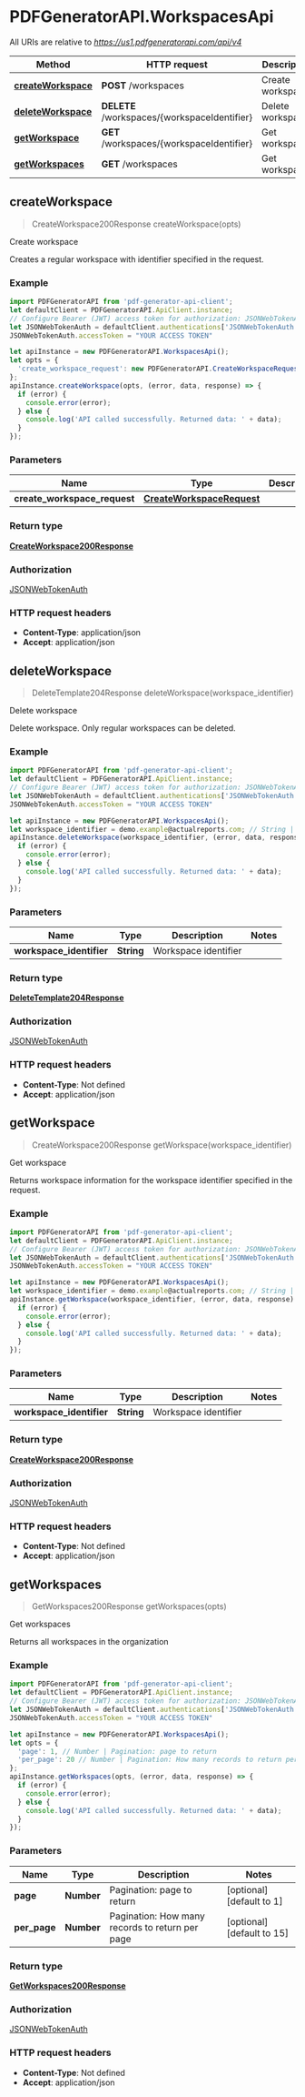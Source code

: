 # PDFGeneratorAPI.WorkspacesApi

All URIs are relative to *https://us1.pdfgeneratorapi.com/api/v4*

Method | HTTP request | Description
------------- | ------------- | -------------
[**createWorkspace**](WorkspacesApi.md#createWorkspace) | **POST** /workspaces | Create workspace
[**deleteWorkspace**](WorkspacesApi.md#deleteWorkspace) | **DELETE** /workspaces/{workspaceIdentifier} | Delete workspace
[**getWorkspace**](WorkspacesApi.md#getWorkspace) | **GET** /workspaces/{workspaceIdentifier} | Get workspace
[**getWorkspaces**](WorkspacesApi.md#getWorkspaces) | **GET** /workspaces | Get workspaces



## createWorkspace

> CreateWorkspace200Response createWorkspace(opts)

Create workspace

Creates a regular workspace with identifier specified in the request.

### Example

```javascript
import PDFGeneratorAPI from 'pdf-generator-api-client';
let defaultClient = PDFGeneratorAPI.ApiClient.instance;
// Configure Bearer (JWT) access token for authorization: JSONWebTokenAuth
let JSONWebTokenAuth = defaultClient.authentications['JSONWebTokenAuth'];
JSONWebTokenAuth.accessToken = "YOUR ACCESS TOKEN"

let apiInstance = new PDFGeneratorAPI.WorkspacesApi();
let opts = {
  'create_workspace_request': new PDFGeneratorAPI.CreateWorkspaceRequest() // CreateWorkspaceRequest | 
};
apiInstance.createWorkspace(opts, (error, data, response) => {
  if (error) {
    console.error(error);
  } else {
    console.log('API called successfully. Returned data: ' + data);
  }
});
```

### Parameters


Name | Type | Description  | Notes
------------- | ------------- | ------------- | -------------
 **create_workspace_request** | [**CreateWorkspaceRequest**](CreateWorkspaceRequest.md)|  | [optional] 

### Return type

[**CreateWorkspace200Response**](CreateWorkspace200Response.md)

### Authorization

[JSONWebTokenAuth](../README.md#JSONWebTokenAuth)

### HTTP request headers

- **Content-Type**: application/json
- **Accept**: application/json


## deleteWorkspace

> DeleteTemplate204Response deleteWorkspace(workspace_identifier)

Delete workspace

Delete workspace. Only regular workspaces can be deleted.

### Example

```javascript
import PDFGeneratorAPI from 'pdf-generator-api-client';
let defaultClient = PDFGeneratorAPI.ApiClient.instance;
// Configure Bearer (JWT) access token for authorization: JSONWebTokenAuth
let JSONWebTokenAuth = defaultClient.authentications['JSONWebTokenAuth'];
JSONWebTokenAuth.accessToken = "YOUR ACCESS TOKEN"

let apiInstance = new PDFGeneratorAPI.WorkspacesApi();
let workspace_identifier = demo.example@actualreports.com; // String | Workspace identifier
apiInstance.deleteWorkspace(workspace_identifier, (error, data, response) => {
  if (error) {
    console.error(error);
  } else {
    console.log('API called successfully. Returned data: ' + data);
  }
});
```

### Parameters


Name | Type | Description  | Notes
------------- | ------------- | ------------- | -------------
 **workspace_identifier** | **String**| Workspace identifier | 

### Return type

[**DeleteTemplate204Response**](DeleteTemplate204Response.md)

### Authorization

[JSONWebTokenAuth](../README.md#JSONWebTokenAuth)

### HTTP request headers

- **Content-Type**: Not defined
- **Accept**: application/json


## getWorkspace

> CreateWorkspace200Response getWorkspace(workspace_identifier)

Get workspace

Returns workspace information for the workspace identifier specified in the request.

### Example

```javascript
import PDFGeneratorAPI from 'pdf-generator-api-client';
let defaultClient = PDFGeneratorAPI.ApiClient.instance;
// Configure Bearer (JWT) access token for authorization: JSONWebTokenAuth
let JSONWebTokenAuth = defaultClient.authentications['JSONWebTokenAuth'];
JSONWebTokenAuth.accessToken = "YOUR ACCESS TOKEN"

let apiInstance = new PDFGeneratorAPI.WorkspacesApi();
let workspace_identifier = demo.example@actualreports.com; // String | Workspace identifier
apiInstance.getWorkspace(workspace_identifier, (error, data, response) => {
  if (error) {
    console.error(error);
  } else {
    console.log('API called successfully. Returned data: ' + data);
  }
});
```

### Parameters


Name | Type | Description  | Notes
------------- | ------------- | ------------- | -------------
 **workspace_identifier** | **String**| Workspace identifier | 

### Return type

[**CreateWorkspace200Response**](CreateWorkspace200Response.md)

### Authorization

[JSONWebTokenAuth](../README.md#JSONWebTokenAuth)

### HTTP request headers

- **Content-Type**: Not defined
- **Accept**: application/json


## getWorkspaces

> GetWorkspaces200Response getWorkspaces(opts)

Get workspaces

Returns all workspaces in the organization

### Example

```javascript
import PDFGeneratorAPI from 'pdf-generator-api-client';
let defaultClient = PDFGeneratorAPI.ApiClient.instance;
// Configure Bearer (JWT) access token for authorization: JSONWebTokenAuth
let JSONWebTokenAuth = defaultClient.authentications['JSONWebTokenAuth'];
JSONWebTokenAuth.accessToken = "YOUR ACCESS TOKEN"

let apiInstance = new PDFGeneratorAPI.WorkspacesApi();
let opts = {
  'page': 1, // Number | Pagination: page to return
  'per_page': 20 // Number | Pagination: How many records to return per page
};
apiInstance.getWorkspaces(opts, (error, data, response) => {
  if (error) {
    console.error(error);
  } else {
    console.log('API called successfully. Returned data: ' + data);
  }
});
```

### Parameters


Name | Type | Description  | Notes
------------- | ------------- | ------------- | -------------
 **page** | **Number**| Pagination: page to return | [optional] [default to 1]
 **per_page** | **Number**| Pagination: How many records to return per page | [optional] [default to 15]

### Return type

[**GetWorkspaces200Response**](GetWorkspaces200Response.md)

### Authorization

[JSONWebTokenAuth](../README.md#JSONWebTokenAuth)

### HTTP request headers

- **Content-Type**: Not defined
- **Accept**: application/json

